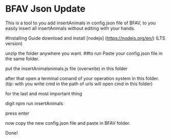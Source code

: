 # BFAV Json Update
This is a tool to you add insertAnimals in config.json file of BFAV,  to you easily insert all insertAnimals without editing with your hands.

#Installing Guide
download and install [nodejs] (https://nodejs.org/en/) (LTS version)

unzip the folder anywhere you want.
##to run 
Paste your config.json file in the same folder.

put the insertAnimalsnimals.js file (overwrite) in this folder

after that open a terminal comand of your operation system in this folder.
(tip: with you write cmd in the path of urls will open cmd in this folder)

for the last and most important thing

digit npm run insertAnimals

press enter

now copy the new config.json file and paste in BFAV folder.

Done!





